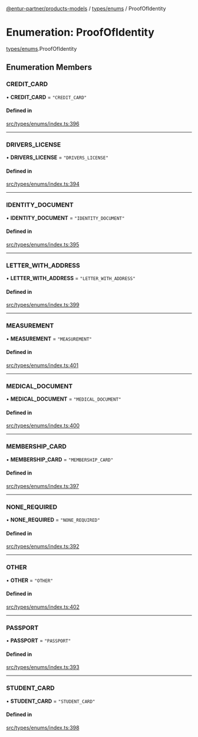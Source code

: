 [@entur-partner/products-models](../README.md) / [types/enums](../modules/types_enums.md) / ProofOfIdentity

# Enumeration: ProofOfIdentity

[types/enums](../modules/types_enums.md).ProofOfIdentity

## Enumeration Members

### CREDIT\_CARD

• **CREDIT\_CARD** = ``"CREDIT_CARD"``

#### Defined in

[src/types/enums/index.ts:396](https://github.com/entur/products-models/blob/main/src/types/enums/index.ts#L396)

___

### DRIVERS\_LICENSE

• **DRIVERS\_LICENSE** = ``"DRIVERS_LICENSE"``

#### Defined in

[src/types/enums/index.ts:394](https://github.com/entur/products-models/blob/main/src/types/enums/index.ts#L394)

___

### IDENTITY\_DOCUMENT

• **IDENTITY\_DOCUMENT** = ``"IDENTITY_DOCUMENT"``

#### Defined in

[src/types/enums/index.ts:395](https://github.com/entur/products-models/blob/main/src/types/enums/index.ts#L395)

___

### LETTER\_WITH\_ADDRESS

• **LETTER\_WITH\_ADDRESS** = ``"LETTER_WITH_ADDRESS"``

#### Defined in

[src/types/enums/index.ts:399](https://github.com/entur/products-models/blob/main/src/types/enums/index.ts#L399)

___

### MEASUREMENT

• **MEASUREMENT** = ``"MEASUREMENT"``

#### Defined in

[src/types/enums/index.ts:401](https://github.com/entur/products-models/blob/main/src/types/enums/index.ts#L401)

___

### MEDICAL\_DOCUMENT

• **MEDICAL\_DOCUMENT** = ``"MEDICAL_DOCUMENT"``

#### Defined in

[src/types/enums/index.ts:400](https://github.com/entur/products-models/blob/main/src/types/enums/index.ts#L400)

___

### MEMBERSHIP\_CARD

• **MEMBERSHIP\_CARD** = ``"MEMBERSHIP_CARD"``

#### Defined in

[src/types/enums/index.ts:397](https://github.com/entur/products-models/blob/main/src/types/enums/index.ts#L397)

___

### NONE\_REQUIRED

• **NONE\_REQUIRED** = ``"NONE_REQUIRED"``

#### Defined in

[src/types/enums/index.ts:392](https://github.com/entur/products-models/blob/main/src/types/enums/index.ts#L392)

___

### OTHER

• **OTHER** = ``"OTHER"``

#### Defined in

[src/types/enums/index.ts:402](https://github.com/entur/products-models/blob/main/src/types/enums/index.ts#L402)

___

### PASSPORT

• **PASSPORT** = ``"PASSPORT"``

#### Defined in

[src/types/enums/index.ts:393](https://github.com/entur/products-models/blob/main/src/types/enums/index.ts#L393)

___

### STUDENT\_CARD

• **STUDENT\_CARD** = ``"STUDENT_CARD"``

#### Defined in

[src/types/enums/index.ts:398](https://github.com/entur/products-models/blob/main/src/types/enums/index.ts#L398)

